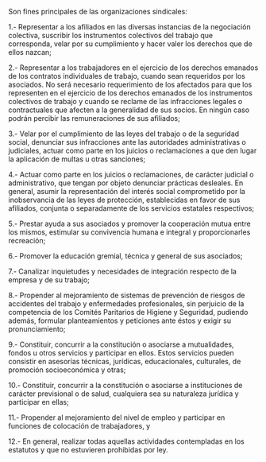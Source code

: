Son fines principales de las organizaciones sindicales:

1.- Representar a los afiliados en las diversas instancias de la negociación colectiva, suscribir los instrumentos colectivos del trabajo que corresponda, velar por su cumplimiento y hacer valer los derechos que de ellos nazcan;

2.- Representar a los trabajadores en el ejercicio de los derechos emanados de los contratos individuales de trabajo, cuando sean requeridos por los asociados. No será necesario requerimiento de los afectados para que los representen en el ejercicio de los derechos emanados de los instrumentos colectivos de trabajo y cuando se reclame de las infracciones legales o contractuales que afecten a la generalidad de sus socios. En ningún caso podrán percibir las remuneraciones de sus afiliados;

3.- Velar por el cumplimiento de las leyes del trabajo o de la seguridad social, denunciar sus infracciones ante las autoridades administrativas o judiciales, actuar como parte en los juicios o reclamaciones a que den lugar la aplicación de multas u otras sanciones;

4.- Actuar como parte en los juicios o reclamaciones, de carácter judicial o administrativo, que tengan por objeto denunciar prácticas desleales. En general, asumir la representación del interés social comprometido por la inobservancia de las leyes de protección, establecidas en favor de sus afiliados, conjunta o separadamente de los servicios estatales respectivos;

5.- Prestar ayuda a sus asociados y promover la cooperación mutua entre los mismos, estimular su convivencia humana e integral y proporcionarles recreación;

6.- Promover la educación gremial, técnica y general de sus asociados;

7.- Canalizar inquietudes y necesidades de integración respecto de la empresa y de su trabajo;

8.- Propender al mejoramiento de sistemas de prevención de riesgos de accidentes del trabajo y enfermedades profesionales, sin perjuicio de la competencia de los Comités Paritarios de Higiene y Seguridad, pudiendo además, formular planteamientos y peticiones ante éstos y exigir su pronunciamiento;

9.- Constituir, concurrir a la constitución o asociarse a mutualidades, fondos u otros servicios y participar en ellos. Estos servicios pueden consistir en asesorías técnicas, jurídicas, educacionales, culturales, de promoción socioeconómica y otras;

10.- Constituir, concurrir a la constitución o asociarse a instituciones de carácter previsional o de salud, cualquiera sea su naturaleza jurídica y participar en ellas;

11.- Propender al mejoramiento del nivel de empleo y participar en funciones de colocación de trabajadores, y

12.- En general, realizar todas aquellas actividades contempladas en los estatutos y que no estuvieren prohibidas por ley.